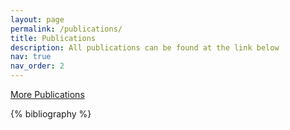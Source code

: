 ```yaml
---
layout: page
permalink: /publications/
title: Publications
description: All publications can be found at the link below
nav: true
nav_order: 2
---
```


<a href="https://pubmed.ncbi.nlm.nih.gov/?term=shi+fd"> More Publications </a>

<!-- _pages/publications.md -->
<div class="publications">

{% bibliography %}

</div>
